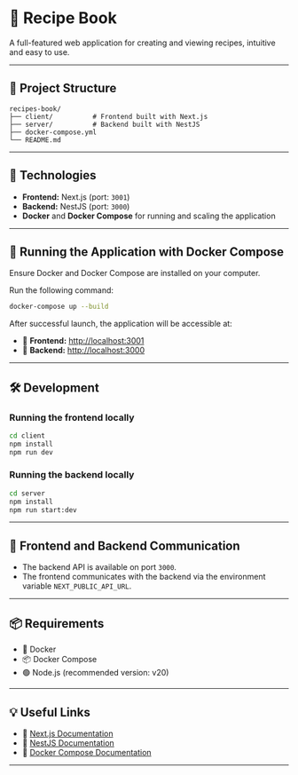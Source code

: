 # 🍲 Recipe Book

A full-featured web application for creating and viewing recipes, intuitive and easy to use.

---

## 📂 Project Structure

```
recipes-book/
├── client/          # Frontend built with Next.js
├── server/          # Backend built with NestJS
├── docker-compose.yml
└── README.md
```

---

## 🚀 Technologies

* **Frontend:** Next.js (port: `3001`)
* **Backend:** NestJS (port: `3000`)
* **Docker** and **Docker Compose** for running and scaling the application

---

## 🐳 Running the Application with Docker Compose

Ensure Docker and Docker Compose are installed on your computer.

Run the following command:

```bash
docker-compose up --build
```

After successful launch, the application will be accessible at:

* 📌 **Frontend:** [http://localhost:3001](http://localhost:3001)
* 📌 **Backend:** [http://localhost:3000](http://localhost:3000)

---

## 🛠️ Development

### Running the frontend locally

```bash
cd client
npm install
npm run dev
```

### Running the backend locally

```bash
cd server
npm install
npm run start:dev
```

---

## 🔄 Frontend and Backend Communication

* The backend API is available on port `3000`.
* The frontend communicates with the backend via the environment variable `NEXT_PUBLIC_API_URL`.

---

## 📦 Requirements

* 🐳 Docker
* 📦 Docker Compose
* 🟢 Node.js (recommended version: v20)

---

## 💡 Useful Links

* 📖 [Next.js Documentation](https://nextjs.org/docs)
* 📘 [NestJS Documentation](https://docs.nestjs.com)
* 🐳 [Docker Compose Documentation](https://docs.docker.com/compose)

---
